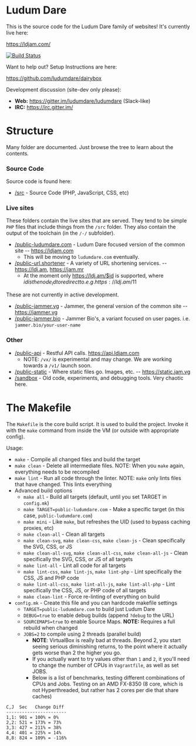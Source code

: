 # Ludum Dare

This is the source code for the Ludum Dare family of websites! It's currently live here: 

https://ldjam.com/

[![Build Status](https://travis-ci.org/ludumdare/ludumdare.svg?branch=master)](https://travis-ci.org/ludumdare/ludumdare)

Want to help out? Setup Instructions are here:

https://github.com/ludumdare/dairybox

Development discussion (site-dev only please): 

* **Web:** https://gitter.im/ludumdare/ludumdare (Slack-like)
* **IRC:** https://irc.gitter.im/

# Structure
Many folder are documented. Just browse the tree to learn about the contents.

### Source Code
Source code is found here:

* [/src](src/) - Source Code (PHP, JavaScript, CSS, etc)

### Live sites
These folders contain the live sites that are served. They tend to be simple `PHP` files that include things from the `/src` folder. They also contain the output of the toolchain (in the `/-/` subfolder).

* [/public-ludumdare.com](public-ludumdare.com/) - Ludum Dare focused version of the common site -- https://ldjam.com
  * This will be moving to `ludumdare.com` eventually.
* [/public-url.shortener](public-url.shortener) - A variety of URL shortening services. -- https://ldj.am, https://jam.mr
  * At the moment only https://ldj.am/$id is supported, where $id is the node_id to redirect to. e.g. https://ldj.am/$11
  
These are not currently in active development.
* [/public-jammer.vg](public-jammer.vg/) - Jammer, the general version of the common site -- https://jammer.vg
* [/public-jammer.bio](public-jammer.bio/) - Jammer Bio's, a variant focused on user pages. i.e. `jammer.bio/your-user-name`

### Other 
* [/public-api](public-api/) - Restful API calls. https://api.ldjam.com
  * NOTE: `/vx/` is experimental and may change. We are working towards a `/v1/` launch soon.
* [/public-static](public-static/) - Where static files go. Images, etc. -- https://static.jam.vg
* [/sandbox](sandbox/) - Old code, experiments, and debugging tools. Very chaotic here.

# The Makefile
The `Makefile` is the core build script. It is used to build the project. Invoke it with the `make` command from inside the VM (or outside with appropriate config).

Usage:
  * `make` - Compile all changed files and build the target
  * `make clean` - Delete all intermediate files. NOTE: When you `make` again, everything needs to be recompiled
  * `make lint` - Run all code through the linter. NOTE: `make` only lints files that have changed. This lints everything
  * Advanced build options
    * `make all` - Build all targets (default, until you set TARGET in `config.mk`)
    * `make TARGET=public-ludumdare.com` - Make a specific target (in this case, `public-ludumdare.com`)
    * `make mini` - Like `make`, but refreshes the UID (used to bypass caching proxies, etc)
    * `make clean-all` - Clean all targets
    * `make clean-svg`, `make clean-css`, `make clean-js` - Clean specifically the SVG, CSS, or JS
    * `make clean-all-svg`, `make clean-all-css`, `make clean-all-js` - Clean specifically the SVG, CSS, or JS of all targets
    * `make lint-all` - Lint all code for all targets
    * `make lint-css`, `make lint-js`, `make lint-php` - Lint specifically the CSS, JS and PHP code
    * `make lint-all-css`, `make lint-all-js`, `make lint-all-php` - Lint specifically the CSS, JS, or PHP code of all targets
    * `make clean-lint` - Force re-linting of everything on build
  * `config.mk` - Create this file and you can hardcode makefile settings
    * `TARGET=public-ludumdare.com` to build just Ludum Dare
    * `DEBUG=true` to enable debug builds (append `?debug` to the URL)
    * `SOURCEMAPS=true` to enable Source Maps. **NOTE:** Requires a full rebuild when changed
    * `JOBS=2` to compile using 2 threads (parallel build)
      * **NOTE**: VirtualBox is really bad at threads. Beyond 2, you start seeing serious diminishing returns, to the point where it actually gets worse than 2 the higher you go.
      * If you actually want to try values other than `1` and `2`, it you'll need to change the number of CPUs in `Vagrantfile`, as well as set JOBS.
      * Below is a list of benchmarks, testing different combinations of CPUs and Jobs. Testing on an AMD FX-8350 (8 core, which is not Hyperthreaded, but rather has 2 cores per die that share caches)

```
C,J  Sec   Change Diff
-----------------------
1,1: 901 = 100% = 0%
2,2: 521 = 173% = 73%
3,3: 427 = 211% = 38%
4,4: 401 = 225% = 14%
8,8: 824 = 109% = -116%
```

